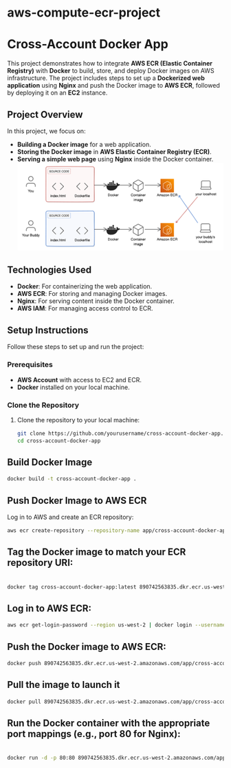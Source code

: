 # aws-compute-ecr-project

# Cross-Account Docker App

This project demonstrates how to integrate **AWS ECR (Elastic Container Registry)** with **Docker** to build, store, and deploy Docker images on AWS infrastructure. The project includes steps to set up a **Dockerized web application** using **Nginx** and push the Docker image to **AWS ECR**, followed by deploying it on an **EC2** instance.

## Project Overview

In this project, we focus on:
- **Building a Docker image** for a web application.
- **Storing the Docker image** in **AWS Elastic Container Registry (ECR)**.
- **Serving a simple web page** using **Nginx** inside the Docker container.
![Image Alt Text](https://github.com/swetharanga/aws-compute-ecr-project/blob/main/architecture.png)
## Technologies Used

- **Docker**: For containerizing the web application.
- **AWS ECR**: For storing and managing Docker images.
- **Nginx**: For serving content inside the Docker container.
- **AWS IAM**: For managing access control to ECR.

## Setup Instructions

Follow these steps to set up and run the project:

### Prerequisites

- **AWS Account** with access to EC2 and ECR.
- **Docker** installed on your local machine.

### Clone the Repository

1. Clone the repository to your local machine:

   ```bash
   git clone https://github.com/yourusername/cross-account-docker-app.git
   cd cross-account-docker-app
## Build Docker Image 
   ```bash
   docker build -t cross-account-docker-app .
   ```
## Push Docker Image to AWS ECR
Log in to AWS and create an ECR repository:

```bash
aws ecr create-repository --repository-name app/cross-account-docker-app --region us-west-2
```
## Tag the Docker image to match your ECR repository URI:

```bash

docker tag cross-account-docker-app:latest 890742563835.dkr.ecr.us-west-2.amazonaws.com/app/cross-account-docker-app:latest
```
## Log in to AWS ECR:
```bash
aws ecr get-login-password --region us-west-2 | docker login --username AWS --password-stdin 890742563835.dkr.ecr.us-west-2.amazonaws.com
```
## Push the Docker image to AWS ECR:

```bash
docker push 890742563835.dkr.ecr.us-west-2.amazonaws.com/app/cross-account-docker-app:latest
```
## Pull the image to launch it
```bash
docker pull 890742563835.dkr.ecr.us-west-2.amazonaws.com/app/cross-account-docker-app:latest
```
## Run the Docker container with the appropriate port mappings (e.g., port 80 for Nginx):

```bash

docker run -d -p 80:80 890742563835.dkr.ecr.us-west-2.amazonaws.com/app/cross-account-docker-app:latest
```
